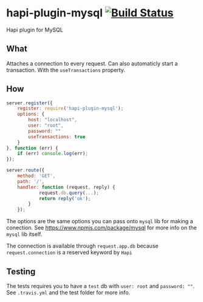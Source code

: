 # hapi-plugin-mysql [![Build Status](https://travis-ci.org/Salesflare/hapi-plugin-mysql.svg?branch=master)](https://travis-ci.org/Salesflare/hapi-plugin-mysql)
Hapi plugin for MySQL

## What
Attaches a connection to every request. 
Can also automaticly start a transaction. With the `useTransactions` property.

## How
```javascript
server.register({
	register: require('hapi-plugin-mysql');
	options: {
		host: "localhost",
		user: "root",
		password: ""
		useTransactions: true
	}
}, function (err) {
	if (err) console.log(err);
});

server.route({ 
	method: 'GET', 
	path: '/', 
	handler: function (request, reply) { 
			request.db.query(...);
			return reply('ok'); 
		} 
	});
```

The options are the same options you can pass onto `mysql` lib for making a conection. See https://www.npmjs.com/package/mysql for more info on the `mysql` lib itself.

The connection is available through `request.app.db` because `request.connection` is a reserved keyword by `Hapi`

## Testing
The tests requires you to have a `test` db with `user: root` and `password: ""`. See `.travis.yml` and the test folder for more info.
